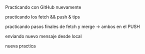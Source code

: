 Practicando con GitHub nuevamente


practicando los fetch && push & tips


practicando pasos finales de fetch y merge -> ambos en el PUSH

enviando nuevo mensaje desde local

nueva practica
